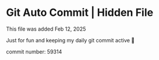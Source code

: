 # Git Auto Commit | Hidden File

This file was added Feb 12, 2025

Just for fun and keeping my daily git commit active 🤪

commit number: 59314
